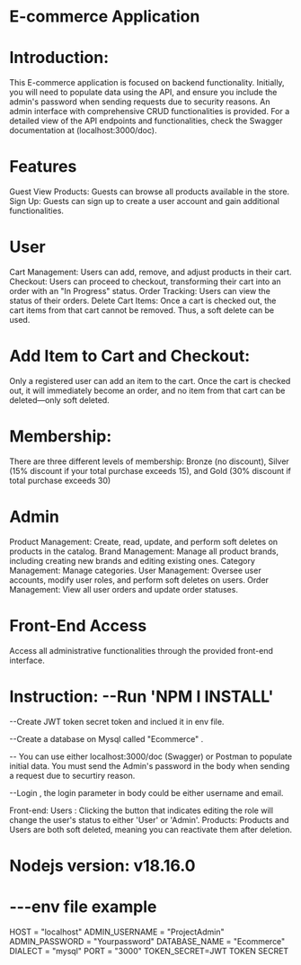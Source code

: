 # E-commerce Application

# Introduction:
This E-commerce application is focused on backend functionality. Initially, you will need to populate data using the API, and ensure you include the admin's password when sending requests due to security reasons. An admin interface with comprehensive CRUD functionalities is provided. For a detailed view of the API endpoints and functionalities, check the Swagger documentation at (localhost:3000/doc).

# Features
Guest
View Products: Guests can browse all products available in the store.
Sign Up: Guests can sign up to create a user account and gain additional functionalities.

# User
Cart Management: Users can add, remove, and adjust products in their cart.
Checkout: Users can proceed to checkout, transforming their cart into an order with an "In Progress" status.
Order Tracking: Users can view the status of their orders.
Delete Cart Items: Once a cart is checked out, the cart items from that cart cannot be removed. Thus, a soft delete can be used.

# Add Item to Cart and Checkout:
Only a registered user can add an item to the cart. Once the cart is checked out, it will immediately become an order, and no item from that cart can be deleted—only soft deleted.

# Membership:
There are three different levels of membership: Bronze (no discount), Silver (15% discount if your total purchase exceeds 15), and Gold (30% discount if total purchase exceeds 30)

# Admin
Product Management: Create, read, update, and perform soft deletes on products in the catalog.
Brand Management: Manage all product brands, including creating new brands and editing existing ones.
Category Management: Manage categories.
User Management: Oversee user accounts, modify user roles, and perform soft deletes on users.
Order Management: View all user orders and update order statuses.

# Front-End Access
Access all administrative functionalities through the provided front-end interface.



# Instruction: --Run 'NPM I INSTALL'

--Create JWT token secret token and inclued it in env file.

--Create a database on Mysql called "Ecommerce" .

-- You can use either localhost:3000/doc (Swagger) or Postman to populate initial data. You must send the Admin's password in the body when sending a request due to securtiry reason.

--Login , the login parameter in body could be either username and email. 

Front-end: Users : Clicking the button that indicates editing the role will change the user's status to either 'User' or 'Admin'. Products: Products and Users are both soft deleted, meaning you can reactivate them after deletion.


# Nodejs version: v18.16.0

# ---env file example 
HOST = "localhost" 
ADMIN_USERNAME = "ProjectAdmin" 
ADMIN_PASSWORD = "Yourpassword" 
DATABASE_NAME = "Ecommerce" 
DIALECT = "mysql" 
PORT = "3000" 
TOKEN_SECRET=JWT TOKEN SECRET
